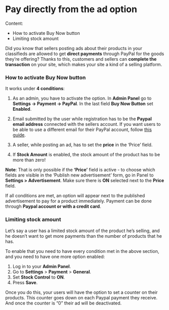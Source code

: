 # Pay directly from the ad option

Content:
-   How to activate Buy Now button
-   Limiting stock amount


Did you know that sellers posting ads about their products in your classifieds are allowed to get  **direct payments**  through PayPal for the goods they’re offering? Thanks to this, customers and sellers can  **complete the transaction**  on your site, which makes your site a kind of a selling platform.

### How to activate Buy Now button

It works under  **4 conditions**:

1.  As an admin, you have to activate the option. In  **Admin Panel**  go to  **Settings -> Payment -> PayPal**. In the last field  **Buy Now Button**  set  **Enabled**.
    
2.  Email submitted by the user while registration has to be the  **Paypal email address**  connected with the sellers account. If you want users to be able to use a different email for their PayPal account, follow  [this guide](Custom-fields-PayPal-email-for-users.md).
    
3.  A seller, while posting an ad, has to set the  **price**  in the ‘Price’ field.
    
4.  If  **Stock Amount**  is enabled, the stock amount of the product has to be more than zero!
    
**Note**:  That is only possible if the  **‘Price’**  field is active - to choose which fields are visible in the ‘Publish new advertisement’ form, go in Panel to  **Settings > Advertisement**. Make sure there is  **ON**  selected next to the  **Price**  field.

If all conditions are met, an option will appear next to the published advertisement to pay for a product immediately. Payment can be done through  **Paypal account or with a credit card**.


### Limiting stock amount

Let’s say a user has a limited stock amount of the product he’s selling, and he doesn’t want to get more payments than the number of products that he has.

To enable that you need to have every condition met in the above section, and you need to have one more option enabled:

1.  Log in to your  **Admin Panel**.
2.  Go to  **Settings**  >  **Payment**  >  **General**.
3.  Set  **Stock Control**  to  **ON**.
4.  Press  **Save**.

Once you do this, your users will have the option to set a counter on their products. This counter goes down on each Paypal payment they receive. And once the counter is “0” their ad will be deactivated.
